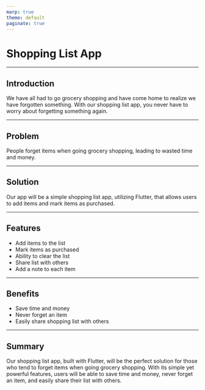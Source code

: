 ```yaml
---
marp: true
theme: default
paginate: true
---
```

# Shopping List App

---
## Introduction

We have all had to go grocery shopping and have come home to realize we have forgotten something. With our shopping list app, you never have to worry about forgetting something again.

---
## Problem

People forget items when going grocery shopping, leading to wasted time and money. 

---
## Solution

Our app will be a simple shopping list app, utilizing Flutter, that allows users to add items and mark items as purchased.

---
## Features

- Add items to the list
- Mark items as purchased
- Ability to clear the list
- Share list with others
- Add a note to each item

---
## Benefits

- Save time and money
- Never forget an item
- Easily share shopping list with others

---
## Summary

Our shopping list app, built with Flutter, will be the perfect solution for those who tend to forget items when going grocery shopping. With its simple yet powerful features, users will be able to save time and money, never forget an item, and easily share their list with others.
  
